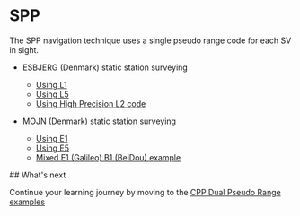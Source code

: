 SPP
===

The SPP navigation technique uses a single pseudo range code for each SV in sight.

- ESBJERG (Denmark) static station surveying
  - [Using L1](./esbjerg-l1.sh)
  - [Using L5](./esbjerg-l5.sh)
  - [Using High Precision L2 code](./esbjerg-l2w.sh)

- MOJN (Denmark) static station surveying
  - [Using E1](./mojn-e1.sh)
  - [Using E5](./mojn-e5.sh)
  - [Mixed E1 (Galileo) B1 (BeiDou) example](./mojn-gal-bds.sh)

## What's next

Continue your learning journey by moving to the [CPP Dual Pseudo Range examples](../CPP)
